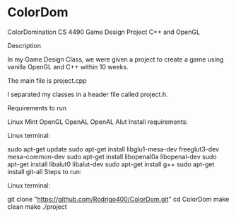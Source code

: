 # ColorDom

ColorDomination CS 4490 Game Design Project C++ and OpenGL

Description

In my Game Design Class, we were given a project to create a game using vanilla OpenGL and C++ within 10 weeks.

The main file is project.cpp

I separated my classes in a header file called project.h.

Requirements to run

Linux Mint
OpenGL
OpenAL
OpenAL Alut
Install requirements:

Linux terminal:

sudo apt-get update
sudo apt-get install libglu1-mesa-dev freeglut3-dev mesa-common-dev
sudo apt-get install libopenal0a libopenal-dev
sudo apt-get install libalut0 libalut-dev
sudo apt-get install g++
sudo apt-get install git-all
Steps to run:

Linux terminal:

git clone "https://github.com/Rodrigo400/ColorDom.git"
cd ColorDom
make clean
make
./project
